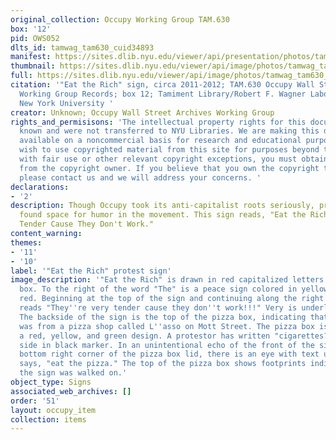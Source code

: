 ```yaml
---
original_collection: Occupy Working Group TAM.630
box: '12'
pid: OWS052
dlts_id: tamwag_tam630_cuid34893
manifest: https://sites.dlib.nyu.edu/viewer/api/presentation/photos/tamwag_tam630_cuid34893/manifest.json
thumbnail: https://sites.dlib.nyu.edu/viewer/api/image/photos/tamwag_tam630_cuid34893/1/full/256,/0/default.jpg
full: https://sites.dlib.nyu.edu/viewer/api/image/photos/tamwag_tam630_cuid34893/1/full/256,/0/default.jpg
citation: '"Eat the Rich" sign, circa 2011-2012; TAM.630 Occupy Wall Street Archives
  Working Group Records; box 12; Tamiment Library/Robert F. Wagner Labor Archives,
  New York University '
creator: Unknown; Occupy Wall Street Archives Working Group
rights_and_permisisons: 'The intellectual property rights for this document are not
  known and were not transferred to NYU Libraries. We are making this document publicly
  available on a noncommercial basis for research and educational purposes. If you
  wish to use copyrighted material from this site for purposes beyond those in accordance
  with fair use or other relevant copyright exceptions, you must obtain permission
  from the copyright owner. If you believe that you own the copyright to this document,
  please contact us and we will address your concerns. '
declarations:
- '2'
description: Though Occupy took its anti-capitalist roots seriously, protestors also
  found space for humor in the movement. This sign reads, "Eat the Rich, They're Very
  Tender Cause They Don't Work."
content_warning:
themes:
- '11'
- '10'
label: '"Eat the Rich" protest sign'
image_description: '"Eat the Rich" is drawn in red capitalized letters on a cardboard
  box. To the right of the word "The" is a peace sign colored in yellow, green, and
  red. Beginning at the top of the sign and continuing along the right edge, the sign
  reads "They''re very tender cause they don''t work!!!" Very is underlined in red.
  The backside of the sign is the top of the pizza box, indicating that the pizza
  was from a pizza shop called L''asso on Mott Street. The pizza box is white, with
  a red, yellow, and green design. A protestor has written "cigarettes?" across this
  side in black marker. In an unintentional echo of the front of the sign, in the
  bottom right corner of the pizza box lid, there is an eye with text underneath that
  says, "eat the pizza." The top of the pizza box shows footprints indicating that
  the sign was walked on.'
object_type: Signs
associated_web_archives: []
order: '51'
layout: occupy_item
collection: items
---
```

